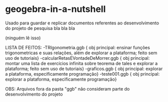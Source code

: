 # geogebra-in-a-nutshell

Usado para guardar e replicar documentos referentes ao desenvolvimento do projeto de pesquisa bla bla bla

(ninguém lê isso)

LISTA DE FEITOS:
-TRIgonometria.ggb { obj principal: ensinar funções trigonometricas e suas relações, além de explorar a plataforma; feito sem uso de tutoriais}
-calcularRetasEVontadeDeMorrer.ggb { obj principal: montar uma lista de exercícios infinita sobre teorema de tales e explorar a plataforma; feito sem uso de tutoriais}
-graficos.ggb { obj principal: explorar a plataforma, especificamente programação}
-teste001.ggb { obj principal: explorar a plataforma, especificamente programação}

OBS: Arquivos fora da pasta "ggb" não consideram parte do desenvolvimento do projeto
